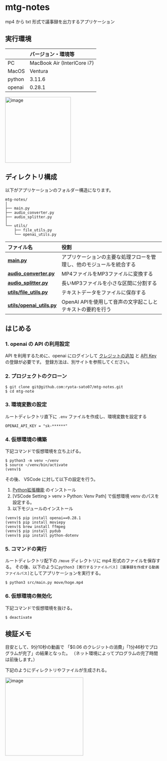 # mtg-notes

mp4 から txt 形式で議事録を出力するアプリケーション

## 実行環境

|       | バージョン・環境等 |
| :--   | :-- |
| PC    | MacBook Air (InterlCore i7) |
| MacOS | Ventura |
| python | 3.11.6 | 
| openai | 0.28.1 | 

<img width="211" alt="image" src="https://github.com/ryota-sato07/mtg-notes/assets/87516579/dcd05375-b580-4463-89da-2fd0d46ba74d">

## ディレクトリ構成

以下がアプリケーションのフォルダー構造になります。

```
mtg-notes/
│
├── main.py 
├── audio_converter.py
├── audio_splitter.py
│
└── utils/
    ├── file_utils.py
    └── openai_utils.py
```

| ファイル名 | 役割 |
| :--      | :-- |
| [**main.py**]()               | アプリケーションの主要な処理フローを管理し、他のモジュールを統合する |
| [**audio_converter.py**]()    | MP4ファイルをMP3ファイルに変換する |
| [**audio_splitter.py**]()     | 長いMP3ファイルを小さな区間に分割する |
| [**utils/file_utils.py**]()   | テキストデータをファイルに保存する |
| [**utils/openai_utils.py**]() | OpenAI APIを使用して音声の文字起こしとテキストの要約を行う |

## はじめる 

### 1. openai の API の利用設定

API を利用するために、openai にログインして [クレジットの追加](https://platform.openai.com/usage) と [API Key](https://platform.openai.com/api-keys) の登録が必要です。
登録方法は、別サイトを参照してください。

### 2. プロジェクトのクローン 

```
$ git clone git@github.com:ryota-sato07/mtg-notes.git 
$ cd mtg-note 
```

### 3. 環境変数の設定 

ルートディレクトリ直下に `.env` ファイルを作成し、環境変数を設定する

```.env: .env
OPENAI_API_KEY = "sk-******"
```

### 4. 仮想環境の構築

下記コマンドで仮想環境を立ち上げる。

```
$ python3 -m venv ~/venv
$ source ~/venv/bin/activate
(venv)$
```

その後、 VSCode に対して以下の設定を行う。

1. [Python拡張機能](https://marketplace.visualstudio.com/items?itemName=ms-python.python) のインストール
2. [VSCode Setting > venv > Python: Venv Path] で仮想環境 venv のパスを設定する。
3. 以下モジュールのインストール

```
(venv)$ pip install openai==0.28.1
(venv)$ pip install moviepy
(venv)$ brew install ffmpeg
(venv)$ pip install pydub
(venv)$ pip install python-dotenv
```

### 5. コマンドの実行

ルートディレクトリ配下の `/move` ディレクトリに mp4 形式のファイルを保存する。
その後、以下のように`python3 [実行するファイルパス] [議事録を作成する動画ファイルパス]`としてアプリケーションを実行する。

```
$ python3 src/main.py move/hoge.mp4
```

### 6. 仮想環境の無効化

下記コマンドで仮想環境を抜ける。

```
$ deactivate
```

## 検証メモ

目安として、9分10秒の動画で 「$0.06 のクレジットの消費」「1分46秒でプログラムが完了」の結果となった。
（ネット環境によってプログラムの完了時間は前後します。）

下記のようにディレクトリやファイルが生成される。

<img width="251" alt="image" src="https://github.com/ryota-sato07/mtg-notes/assets/87516579/ea42165a-2072-4f41-b9e4-3f426c91c080">
